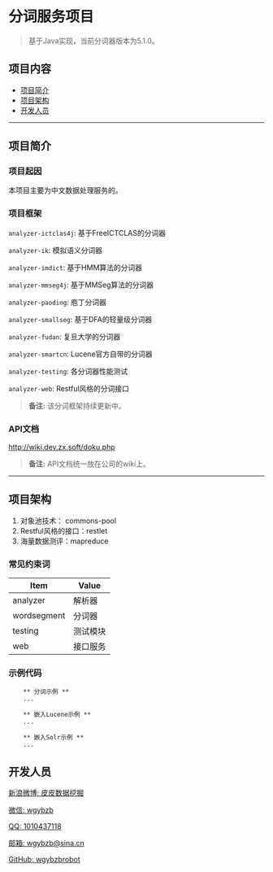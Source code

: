 
# 分词服务项目

> 基于Java实现，当前分词器版本为5.1.0。

## 项目内容

- [项目简介](项目简介)
- [项目架构](项目架构)
- [开发人员](开发人员)

----

## 项目简介

### 项目起因

本项目主要为中文数据处理服务的。

### 项目框架

`analyzer-ictclas4j`: 基于FreeICTCLAS的分词器

`analyzer-ik`: 模拟语义分词器

`analyzer-imdict`: 基于HMM算法的分词器

`analyzer-mmseg4j`: 基于MMSeg算法的分词器

`analyzer-paoding`: 庖丁分词器

`analyzer-smallseg`: 基于DFA的轻量级分词器

`analyzer-fudan`: 复旦大学的分词器

`analyzer-smartcn`: Lucene官方自带的分词器

`analyzer-testing`: 各分词器性能测试

`analyzer-web`: Restful风格的分词接口


> **备注:** 该分词框架持续更新中。

### API文档
http://wiki.dev.zx.soft/doku.php

> **备注:** API文档统一放在公司的wiki上。

----

## 项目架构

1. 对象池技术： commons-pool
2. Restful风格的接口：restlet
3. 海量数据测评：mapreduce

### 常见约束词
Item      | Value
--------- | -----
analyzer  | 解析器
wordsegment    | 分词器
testing  | 测试模块
web      |  接口服务

### 示例代码

```
    ** 分词示例 **      
    ...
	
    ** 嵌入Lucene示例 ** 
    ...
    
    ** 嵌入Solr示例 ** 
    ...

```

## 开发人员

[新浪微博: 皮皮数据挖掘](http://www.weibo.com/u/1862087393 "新浪微博")

[微信: wgybzb](https://github.com/wgybzbrobot "微信")

[QQ: 1010437118](https://github.com/wgybzbrobot "QQ")

[邮箱: wgybzb@sina.cn](https://github.com/wgybzbrobot "邮箱")

[GitHub: wgybzbrobot](https://github.com/wgybzbrobot "GitHub首页")


